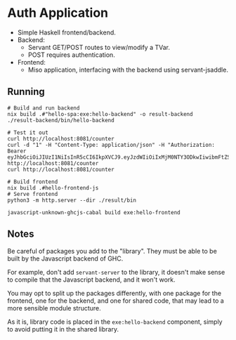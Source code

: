 # Auth Application

- Simple Haskell frontend/backend.
- Backend:
  - Servant GET/POST routes to view/modify a TVar.
  - POST requires authentication.
- Frontend:
  - Miso application, interfacing with the backend using servant-jsaddle.

## Running

```
# Build and run backend
nix build .#"hello-spa:exe:hello-backend" -o result-backend
./result-backend/bin/hello-backend

# Test it out
curl http://localhost:8081/counter
curl -d "1" -H "Content-Type: application/json" -H "Authorization: Bearer eyJhbGciOiJIUzI1NiIsInR5cCI6IkpXVCJ9.eyJzdWIiOiIxMjM0NTY3ODkwIiwibmFtZSI6IkpvaG4gRG9lIiwiaWF0IjoxNTE2MjM5MDIyLCJlbWFpbCI6ImZvb0BiYXIuY29tIiwiZW1haWxfdmVyaWZpZWQiOnRydWV9.pV7R4m7Jo0hvWKVRJsTYrggTuYNZ1H0HP6kTpwagzEE" http://localhost:8081/counter
curl http://localhost:8081/counter

# Build frontend
nix build .#hello-frontend-js
# Serve frontend
python3 -m http.server --dir ./result/bin

javascript-unknown-ghcjs-cabal build exe:hello-frontend
```

## Notes

Be careful of packages you add to the "library". They must be able to be built by the Javascript backend of GHC.

For example, don't add `servant-server` to the library, it doesn't make sense to compile that the Javascript backend, and it won't work.

You may opt to split up the packages differently, with one package for the frontend, one for the backend, and one for shared code, that may lead to a more sensible module structure.

As it is, library code is placed in the `exe:hello-backend` component, simply to avoid putting it in the shared library.
